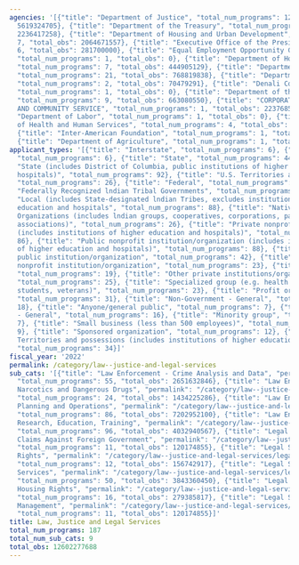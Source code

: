 ```yaml
---
agencies: '[{"title": "Department of Justice", "total_num_programs": 120, "total_obs":
  5619324705}, {"title": "Department of the Treasury", "total_num_programs": 5, "total_obs":
  2236417258}, {"title": "Department of Housing and Urban Development", "total_num_programs":
  7, "total_obs": 2064671557}, {"title": "Executive Office of the President", "total_num_programs":
  6, "total_obs": 281700000}, {"title": "Equal Employment Opportunity Commission",
  "total_num_programs": 1, "total_obs": 0}, {"title": "Department of Homeland Security",
  "total_num_programs": 7, "total_obs": 444905129}, {"title": "Department of State",
  "total_num_programs": 21, "total_obs": 768819838}, {"title": "Department of Transportation",
  "total_num_programs": 2, "total_obs": 70479291}, {"title": "Denali Commission",
  "total_num_programs": 1, "total_obs": 0}, {"title": "Department of the Interior",
  "total_num_programs": 9, "total_obs": 663080550}, {"title": "CORPORATION FOR NATIONAL
  AND COMMUNITY SERVICE", "total_num_programs": 1, "total_obs": 22376854}, {"title":
  "Department of Labor", "total_num_programs": 1, "total_obs": 0}, {"title": "Department
  of Health and Human Services", "total_num_programs": 4, "total_obs": 426510039},
  {"title": "Inter-American Foundation", "total_num_programs": 1, "total_obs": 0},
  {"title": "Department of Agriculture", "total_num_programs": 1, "total_obs": 3992467}]'
applicant_types: '[{"title": "Interstate", "total_num_programs": 6}, {"title": "Intrastate",
  "total_num_programs": 6}, {"title": "State", "total_num_programs": 44}, {"title":
  "State (includes District of Columbia, public institutions of higher education and
  hospitals)", "total_num_programs": 92}, {"title": "U.S. Territories and possessions",
  "total_num_programs": 26}, {"title": "Federal", "total_num_programs": 12}, {"title":
  "Federally Recognized lndian Tribal Governments", "total_num_programs": 75}, {"title":
  "Local (includes State-designated lndian Tribes, excludes institutions of higher
  education and hospitals", "total_num_programs": 88}, {"title": "Native American
  Organizations (includes lndian groups, cooperatives, corporations, partnerships,
  associations)", "total_num_programs": 26}, {"title": "Private nonprofit institution/organization
  (includes institutions of higher education and hospitals)", "total_num_programs":
  86}, {"title": "Public nonprofit institution/organization (includes institutions
  of higher education and hospitals)", "total_num_programs": 88}, {"title": "Other
  public institution/organization", "total_num_programs": 42}, {"title": "Quasi-public
  nonprofit institution/organization", "total_num_programs": 23}, {"title": "Individual/Family",
  "total_num_programs": 19}, {"title": "Other private institutions/organizations",
  "total_num_programs": 25}, {"title": "Specialized group (e.g. health professionals,
  students, veterans)", "total_num_programs": 23}, {"title": "Profit organization",
  "total_num_programs": 31}, {"title": "Non-Government - General", "total_num_programs":
  18}, {"title": "Anyone/general public", "total_num_programs": 7}, {"title": "Government
  - General", "total_num_programs": 16}, {"title": "Minority group", "total_num_programs":
  7}, {"title": "Small business (less than 500 employees)", "total_num_programs":
  9}, {"title": "Sponsored organization", "total_num_programs": 12}, {"title": "U.S.
  Territories and possessions (includes institutions of higher education and hospitals)",
  "total_num_programs": 34}]'
fiscal_year: '2022'
permalink: /category/law--justice-and-legal-services
sub_cats: '[{"title": "Law Enforcement - Crime Analysis and Data", "permalink": "/category/law--justice-and-legal-services/law-enforcement---crime-analysis-and-data",
  "total_num_programs": 55, "total_obs": 2651632846}, {"title": "Law Enforcement -
  Narcotics and Dangerous Drugs", "permalink": "/category/law--justice-and-legal-services/law-enforcement---narcotics-and-dangerous-drugs",
  "total_num_programs": 24, "total_obs": 1434225286}, {"title": "Law Enforcement -
  Planning and Operations", "permalink": "/category/law--justice-and-legal-services/law-enforcement---planning-and-operations",
  "total_num_programs": 86, "total_obs": 7202952100}, {"title": "Law Enforcement -
  Research, Education, Training", "permalink": "/category/law--justice-and-legal-services/law-enforcement---research--education--training",
  "total_num_programs": 96, "total_obs": 4032940567}, {"title": "Legal Services -
  Claims Against Foreign Government", "permalink": "/category/law--justice-and-legal-services/legal-services---claims-against-foreign-government",
  "total_num_programs": 11, "total_obs": 120174855}, {"title": "Legal Services - Employment
  Rights", "permalink": "/category/law--justice-and-legal-services/legal-services---employment-rights",
  "total_num_programs": 12, "total_obs": 156742917}, {"title": "Legal Services - General
  Services", "permalink": "/category/law--justice-and-legal-services/legal-services---general-services",
  "total_num_programs": 50, "total_obs": 3843360450}, {"title": "Legal Services -
  Housing Rights", "permalink": "/category/law--justice-and-legal-services/legal-services---housing-rights",
  "total_num_programs": 16, "total_obs": 279385817}, {"title": "Legal Services - Labor
  Management", "permalink": "/category/law--justice-and-legal-services/legal-services---labor-management",
  "total_num_programs": 11, "total_obs": 120174855}]'
title: Law, Justice and Legal Services
total_num_programs: 187
total_num_sub_cats: 9
total_obs: 12602277688
---
```


